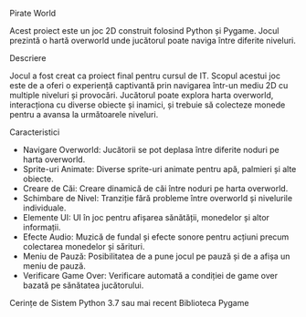 Pirate World

Acest proiect este un joc 2D construit folosind Python și Pygame. Jocul prezintă o hartă overworld unde jucătorul poate naviga între diferite niveluri.

Descriere

Jocul a fost creat ca proiect final pentru cursul de IT. Scopul acestui joc este de a oferi o experiență captivantă prin navigarea într-un mediu 2D cu multiple niveluri și provocări. Jucătorul poate explora harta overworld, interacționa cu diverse obiecte și inamici, și trebuie să colecteze monede pentru a avansa la următoarele niveluri.

Caracteristici

- Navigare Overworld: Jucătorii se pot deplasa între diferite noduri pe harta overworld.
- Sprite-uri Animate: Diverse sprite-uri animate pentru apă, palmieri și alte obiecte.
- Creare de Căi: Creare dinamică de căi între noduri pe harta overworld.
- Schimbare de Nivel: Tranziție fără probleme între overworld și nivelurile individuale.
- Elemente UI: UI în joc pentru afișarea sănătății, monedelor și altor informații.
- Efecte Audio: Muzică de fundal și efecte sonore pentru acțiuni precum colectarea monedelor și sărituri.
- Meniu de Pauză: Posibilitatea de a pune jocul pe pauză și de a afișa un meniu de pauză.
- Verificare Game Over: Verificare automată a condiției de game over bazată pe sănătatea jucătorului.


Cerințe de Sistem
Python 3.7 sau mai recent
Biblioteca Pygame
